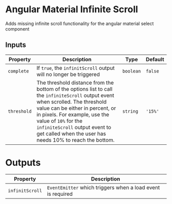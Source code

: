 
# Angular Material Infinite Scroll  
  
Adds missing infinite scroll functionality for the angular material select component  
  
  
## Inputs  
  
| Property    | Description                                                                                                                                                                                                                                                                                                              | Type                | Default    |  
| ----------- | ------------------------------------------------------------------------------------------------------------------------------------------------------------------------------------------------------------------------------------------------------------------------------------------------------------------------ | ------------------- | ---------- |  
| `complete`  | If `true`, the `infinitScroll` output will no longer be triggered                                                                                                                                                                                                                                                        | `boolean`           | `false`    |  
| `threshold` | The threshold distance from the bottom of the options list to call the `infiniteScroll` output event when scrolled. The threshold value can be either in percent, or in pixels. For example, use the value of `10%` for the `infiniteScroll` output event to get called when the user has needs 10% to reach the bottom. | `string`            | `'15%'`    |

# Outputs
| Property         | Description                                                                                                                                                                                                                                                                                                                                                                                               |
| ---------------- | ----------------------------------------------------------------| 
| `infinitScroll`  | `EventEmitter` which triggers when a load event is required
